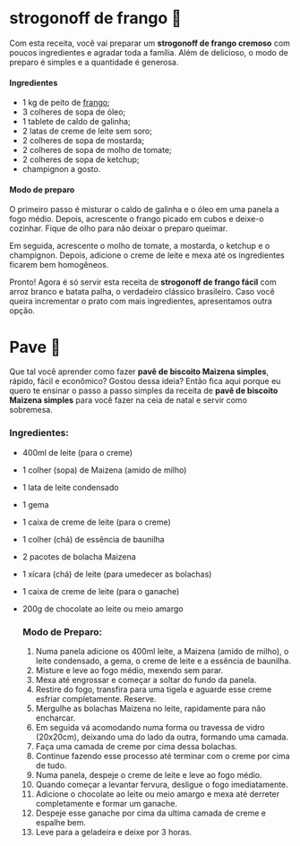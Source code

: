 # strogonoff de frango :chicken:

Com esta receita, você vai preparar um **strogonoff de frango cremoso** com poucos ingredientes e agradar toda a família. Além de delicioso, o modo de preparo é simples e a quantidade é generosa.

#### Ingredientes

- 1 kg de peito de [frango](https://www.tendaatacado.com.br/aves);
- 3 colheres de sopa de óleo;
- 1 tablete de caldo de galinha;
- 2 latas de creme de leite sem soro;
- 2 colheres de sopa de mostarda;
- 2 colheres de sopa de molho de tomate;
- 2 colheres de sopa de ketchup;
- champignon a gosto.

#### Modo de preparo

O primeiro passo é misturar o caldo de galinha e o óleo em uma panela a fogo médio. Depois, acrescente o frango picado em cubos e deixe-o cozinhar. Fique de olho para não deixar o preparo queimar.

Em seguida, acrescente o molho de tomate, a mostarda, o ketchup e o champignon. Depois, adicione o creme de leite e mexa até os ingredientes ficarem bem homogêneos.

Pronto! Agora é só servir esta receita de **strogonoff de frango fácil** com arroz branco e batata palha, o verdadeiro clássico brasileiro. Caso você queira incrementar o prato com mais ingredientes, apresentamos outra opção.



# Pave :cake:

Que tal você aprender como fazer **pavê de biscoito Maizena simples**, rápido, fácil e econômico? Gostou dessa ideia? Então fica aqui porque eu quero te ensinar o passo a passo simples da receita de **pavê de biscoito Maizena simples** para você fazer na ceia de natal e servir como sobremesa.

### Ingredientes:

- 400ml de leite (para o creme)

- 1 colher (sopa) de Maizena (amido de milho)

- 1 lata de leite condensado

- 1 gema

- 1 caixa de creme de leite (para o creme)

- 1 colher (chá) de essência de baunilha

- 2 pacotes de bolacha Maizena

- 1 xícara (chá) de leite (para umedecer as bolachas)

- 1 caixa de creme de leite (para o ganache)

- 200g de chocolate ao leite ou meio amargo

  

  ### Modo de Preparo:

  1. Numa panela adicione os 400ml leite, a Maizena (amido de milho), o leite condensado, a gema, o creme de leite e a essência de baunilha.
  2. Misture e leve ao fogo médio, mexendo sem parar.
  3. Mexa até engrossar e começar a soltar do fundo da panela.
  4. Restire do fogo, transfira para uma tigela e aguarde esse creme esfriar completamente. Reserve.
  5. Mergulhe as bolachas Maizena no leite, rapidamente para não encharcar.
  6. Em seguida vá acomodando numa forma ou travessa de vidro (20x20cm), deixando uma do lado da outra, formando uma camada.
  7. Faça uma camada de creme por cima dessa bolachas.
  8. Continue fazendo esse processo até terminar com o creme por cima de tudo.
  9. Numa panela, despeje o creme de leite e leve ao fogo médio.
  10. Quando começar a levantar fervura, desligue o fogo imediatamente.
  11. Adicione o chocolate ao leite ou meio amargo e mexa até derreter completamente e formar um ganache.
  12. Despeje esse ganache por cima da ultima camada de creme e espalhe bem.
  13. Leve para a geladeira e deixe por 3 horas.

